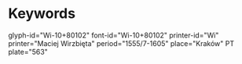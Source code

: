 # Keywords
glyph-id="Wi-10+80102"
font-id="Wi-10+80102"
printer-id="Wi"
printer="Maciej Wirzbięta"
period="1555/7-1605"
place="Kraków"
PT plate="563"
